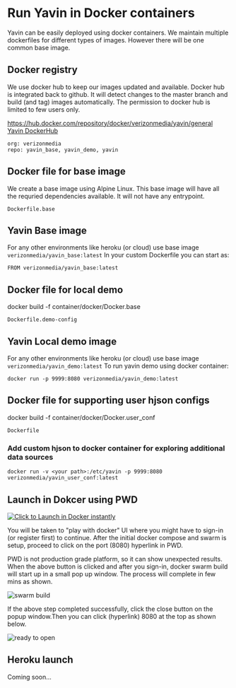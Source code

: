 # Run Yavin in Docker containers

Yavin can be easily deployed using docker containers. We maintain multiple dockerfiles for different types of images. However there will be one common base image.

## Docker registry

We use docker hub to keep our images updated and available. Docker hub is integrated back to github. It will detect changes to the master branch and build (and tag) images automatically. The permission to docker hub is limited to few users only.

https://hub.docker.com/repository/docker/verizonmedia/yavin/general
[Yavin DockerHub](https://hub.docker.com/repository/docker/verizonmedia/yavin/general)

```
org: verizonmedia
repo: yavin_base, yavin_demo, yavin
```

## Docker file for base image

We create a base image using Alpine Linux. This base image will have all the requried dependencies available. It will not have any entrypoint.

```
Dockerfile.base
```

## Yavin Base image

For any other environments like heroku (or cloud) use base image `verizonmedia/yavin_base:latest`
In your custom Dockerfile you can start as:

```
FROM verizonmedia/yavin_base:latest
```

## Docker file for local demo

docker build -f container/docker/Docker.base

```
Dockerfile.demo-config
```

## Yavin Local demo image

For any other environments like heroku (or cloud) use base image `verizonmedia/yavin_demo:latest`
To run yavin demo using docker container:

```
docker run -p 9999:8080 verizonmedia/yavin_demo:latest
```
## Docker file for supporting user hjson configs

docker build -f container/docker/Docker.user_conf

```
Dockerfile
```

### Add custom hjson to docker container for exploring additional data sources
```
docker run -v <your path>:/etc/yavin -p 9999:8080 verizonmedia/yavin_user_conf:latest
```

## Launch in Dokcer using PWD

[![Click to Launch in Docker instantly](https://raw.githubusercontent.com/play-with-docker/stacks/master/assets/images/button.png)](https://labs.play-with-docker.com/?stack=https://raw.githubusercontent.com/anupkumangodan/navi/pwd_1/container/docker/docker-compose.yml)

You will be taken to "play with docker" UI where you might have to sign-in (or register first) to continue.
After the initial docker compose and swarm is setup, proceed to click on the port (8080) hyperlink in PWD.

PWD is not production grade platform, so it can show unexpected results. When the above button is clicked and after you sign-in, docker swarm build will start up in a small pop up window. The process will complete in few mins as shown.

![swarm build](images/swarm_build.png)

If the above step completed successfully, click the close button on the popup window.Then you can click (hyperlink) 8080 at the top as shown below.

![ready to open](images/ready_open.png)

## Heroku launch

Coming soon...
